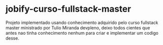# jobify-curso-fullstack-master
Projeto implementado usando conhecimento adquirido pelo curso fullstack master ministrado por Tulio Miranda devpleno,
deixo todos cientes que antes nao tinha conhecimento nenhum para criar e implementar um codigo desse.
